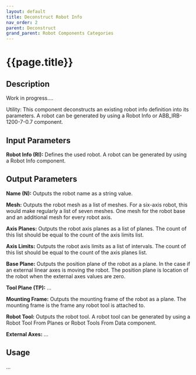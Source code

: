 ```yaml
---
layout: default
title: Deconstruct Robot Info
nav_order: 2
parent: Deconstruct
grand_parent: Robot Components Categories
---
```


# **{{page.title}}**

## **Description**

Work in progress....

Utility: This component deconstructs an existing robot info definition into its parameters. A robot can be generated by using a Robot Info or ABB_IRB-1200-7-0.7 component.

## **Input Parameters**

**Robot Info (RI):** Defines the used robot. A robot can be generated by using a Robot Info component.

## **Output Parameters**

**Name (N):** Outputs the robot name as a string value.

**Mesh:** Outputs the robot mesh as a list of meshes. For a six-axis robot, this would make regularly a list of seven meshes. One mesh for the robot base and an additional mesh for every robot axis.

**Axis Planes:** Outputs the robot axis planes as a list of planes. The count of this list should be equal to the count of the axis limits list.

**Axis Limits:** Outputs the robot axis limits as a list of intervals. The count of this list should be equal to the count of the axis planes list.

**Base Plane:** Outputs the position plane of the robot as a plane. In the case if an external linear axes is moving the robot. The position plane is location of the robot when the external axes values are zero. 

**Tool Plane (TP):** ...

**Mounting Frame:** Outputs the mounting frame of the robot as a plane. The mounting frame is the frame any robot tool is attached to.

**Robot Tool:** Outputs the robot tool. A robot tool can be generated by using a Robot Tool From Planes or Robot Tools From Data component.

**External Axes:** ...

## **Usage**

...
